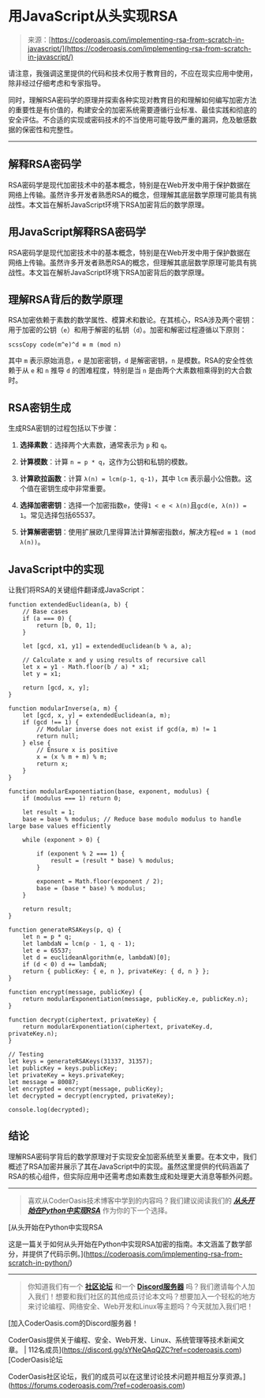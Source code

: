 <!--yml

category: 未分类

date: 2024-05-29 13:29:19

-->

# 用JavaScript从头实现RSA

> 来源：[https://coderoasis.com/implementing-rsa-from-scratch-in-javascript/](https://coderoasis.com/implementing-rsa-from-scratch-in-javascript/)

请注意，我强调这里提供的代码和技术仅用于教育目的，不应在现实应用中使用，除非经过仔细考虑和专家指导。

同时，理解RSA密码学的原理并探索各种实现对教育目的和理解如何编写加密方法的重要性是有价值的，构建安全的加密系统需要遵循行业标准、最佳实践和彻底的安全评估。不合适的实现或密码技术的不当使用可能导致严重的漏洞，危及敏感数据的保密性和完整性。

* * *

## 解释RSA密码学

RSA密码学是现代加密技术中的基本概念，特别是在Web开发中用于保护数据在网络上传输。虽然许多开发者熟悉RSA的概念，但理解其底层数学原理可能具有挑战性。本文旨在解析JavaScript环境下RSA加密背后的数学原理。

## 用JavaScript解释RSA密码学

RSA密码学是现代加密技术中的基本概念，特别是在Web开发中用于保护数据在网络上传输。虽然许多开发者熟悉RSA的概念，但理解其底层数学原理可能具有挑战性。本文旨在解析JavaScript环境下RSA加密背后的数学原理。

## 理解RSA背后的数学原理

RSA加密依赖于素数的数学属性、模算术和数论。在其核心，RSA涉及两个密钥：用于加密的公钥（`e`）和用于解密的私钥（`d`）。加密和解密过程遵循以下原则：

`scssCopy code(m^e)^d ≡ m (mod n)`

其中 `m` 表示原始消息，`e` 是加密密钥，`d` 是解密密钥，`n` 是模数。RSA的安全性依赖于从 `e` 和 `n` 推导 `d` 的困难程度，特别是当 `n` 是由两个大素数相乘得到的大合数时。

## RSA密钥生成

生成RSA密钥的过程包括以下步骤：

1.  **选择素数**：选择两个大素数，通常表示为 `p` 和 `q`。

1.  **计算模数**：计算 `n = p * q`，这作为公钥和私钥的模数。

1.  **计算欧拉函数**：计算 `λ(n) = lcm(p-1, q-1)`，其中 `lcm` 表示最小公倍数。这个值在密钥生成中非常重要。

1.  **选择加密密钥**：选择一个加密指数`e`，使得`1 < e < λ(n)`且`gcd(e, λ(n)) = 1`。常见选择包括65537。

1.  **计算解密密钥**：使用扩展欧几里得算法计算解密指数`d`，解决方程`ed ≡ 1 (mod λ(n))`。

## JavaScript中的实现

让我们将RSA的关键组件翻译成JavaScript：

```
function extendedEuclidean(a, b) {
    // Base cases
    if (a === 0) {
        return [b, 0, 1];
    }

    let [gcd, x1, y1] = extendedEuclidean(b % a, a);

    // Calculate x and y using results of recursive call
    let x = y1 - Math.floor(b / a) * x1;
    let y = x1;

    return [gcd, x, y];
}

function modularInverse(a, m) {
    let [gcd, x, y] = extendedEuclidean(a, m);
    if (gcd !== 1) {
        // Modular inverse does not exist if gcd(a, m) != 1
        return null;
    } else {
        // Ensure x is positive
        x = (x % m + m) % m;
        return x;
    }
}

function modularExponentiation(base, exponent, modulus) {
    if (modulus === 1) return 0;

    let result = 1;
    base = base % modulus; // Reduce base modulo modulus to handle large base values efficiently

    while (exponent > 0) {

        if (exponent % 2 === 1) {
            result = (result * base) % modulus;
        }

        exponent = Math.floor(exponent / 2);
        base = (base * base) % modulus;
    }

    return result;
}

function generateRSAKeys(p, q) {
    let n = p * q;
    let lambdaN = lcm(p - 1, q - 1);
    let e = 65537;
    let d = euclideanAlgorithm(e, lambdaN)[0];
    if (d < 0) d += lambdaN;
    return { publicKey: { e, n }, privateKey: { d, n } };
}

function encrypt(message, publicKey) {
    return modularExponentiation(message, publicKey.e, publicKey.n);
}

function decrypt(ciphertext, privateKey) {
    return modularExponentiation(ciphertext, privateKey.d, privateKey.n);
}

// Testing
let keys = generateRSAKeys(31337, 31357);
let publicKey = keys.publicKey;
let privateKey = keys.privateKey;
let message = 80087;
let encrypted = encrypt(message, publicKey);
let decrypted = decrypt(encrypted, privateKey);

console.log(decrypted);
```

## **结论**

理解RSA密码学背后的数学原理对于实现安全加密系统至关重要。在本文中，我们概述了RSA加密并展示了其在JavaScript中的实现。虽然这里提供的代码涵盖了RSA的核心组件，但实际应用中还需考虑如素数生成和处理更大消息等额外问题。

* * *

> 喜欢从CoderOasis技术博客中学到的内容吗？我们建议阅读我们的 [***从头开始在Python中实现RSA***](https://coderoasis.com/implementing-rsa-from-scratch-in-python/) 作为你的下一个选择。

[从头开始在Python中实现RSA

这是一篇关于如何从头开始在Python中实现RSA加密的指南。本文涵盖了数学部分，并提供了代码示例。](https://coderoasis.com/implementing-rsa-from-scratch-in-python/)

* * *

> 你知道我们有一个 [**社区论坛**](https://forums.coderoasis.com/?ref=coderoasis.com) 和一个 [**Discord服务器**](https://discord.gg/sYNeQAqQZC?ref=coderoasis.com) 吗？我们邀请每个人加入我们！想要和我们社区的其他成员讨论本文吗？想要加入一个轻松的地方来讨论编程、网络安全、Web开发和Linux等主题吗？今天就加入我们吧！

[加入CoderOasis.com的Discord服务器！

CoderOasis提供关于编程、安全、Web开发、Linux、系统管理等技术新闻文章。 | 112名成员](https://discord.gg/sYNeQAqQZC?ref=coderoasis.com)  [CoderOasis论坛

CoderOasis社区论坛，我们的成员可以在这里讨论技术问题并相互分享资源。](https://forums.coderoasis.com/?ref=coderoasis.com)
